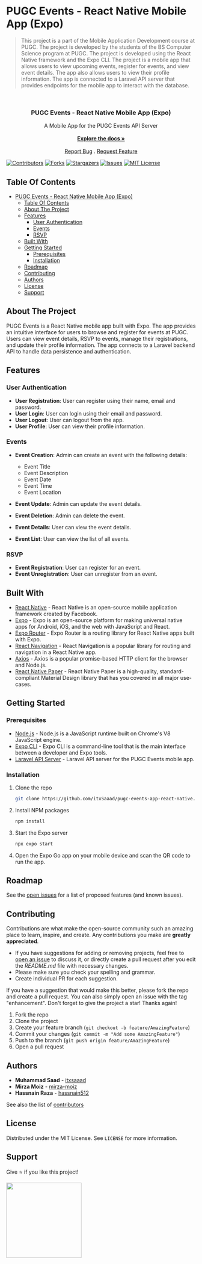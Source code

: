 # PUGC Events - React Native Mobile App (Expo)

> This project is a part of the Mobile Application Development course at PUGC. The project is developed by the students of the BS Computer Science program at PUGC. The project is developed using the React Native framework and the Expo CLI. The project is a mobile app that allows users to view upcoming events, register for events, and view event details. The app also allows users to view their profile information. The app is connected to a Laravel API server that provides endpoints for the mobile app to interact with the database.

<br/>
<div align="center">
  <h3 align="center">PUGC Events - React Native Mobile App (Expo)</h3>

  <p align="center">
      A Mobile App for the PUGC Events API Server
    <br/>
    <br/>
    <a href="https://github.com/itxsaaad/pugc-events-app-react-native"><strong>Explore the docs »</strong></a>
    <br/>
    <br/>
    <a href="https://github.com/itxsaaad/pugc-events-app-react-native/issues">Report Bug</a>
    .
    <a href="https://github.com/itxsaaad/pugc-events-app-react-native/issues">Request Feature</a>
  </p>
</div>

[![Contributors][contributors-shield]][contributors-url]
[![Forks][forks-shield]][forks-url]
[![Stargazers][stars-shield]][stars-url]
[![Issues][issues-shield]][issues-url]
[![MIT License][license-shield]][license-url]

## Table Of Contents

- [PUGC Events - React Native Mobile App (Expo)](#pugc-events---react-native-mobile-app-expo)
  - [Table Of Contents](#table-of-contents)
  - [About The Project](#about-the-project)
  - [Features](#features)
    - [User Authentication](#user-authentication)
    - [Events](#events)
    - [RSVP](#rsvp)
  - [Built With](#built-with)
  - [Getting Started](#getting-started)
    - [Prerequisites](#prerequisites)
    - [Installation](#installation)
  - [Roadmap](#roadmap)
  - [Contributing](#contributing)
  - [Authors](#authors)
  - [License](#license)
  - [Support](#support)

## About The Project

PUGC Events is a React Native mobile app built with Expo. The app provides an intuitive interface for users to browse and register for events at PUGC. Users can view event details, RSVP to events, manage their registrations, and update their profile information. The app connects to a Laravel backend API to handle data persistence and authentication.

## Features

### User Authentication

- **User Registration**: User can register using their name, email and password.
- **User Login**: User can login using their email and password.
- **User Logout**: User can logout from the app.
- **User Profile**: User can view their profile information.

### Events

- **Event Creation**: Admin can create an event with the following details:

  - Event Title
  - Event Description
  - Event Date
  - Event Time
  - Event Location

- **Event Update**: Admin can update the event details.
- **Event Deletion**: Admin can delete the event.
- **Event Details**: User can view the event details.
- **Event List**: User can view the list of all events.

### RSVP

- **Event Registration**: User can register for an event.
- **Event Unregistration**: User can unregister from an event.

## Built With

- [React Native](https://reactnative.dev/) - React Native is an open-source mobile application framework created by Facebook.
- [Expo](https://expo.dev/) - Expo is an open-source platform for making universal native apps for Android, iOS, and the web with JavaScript and React.
- [Expo Router](https://reactnavigation.org/docs/getting-started) - Expo Router is a routing library for React Native apps built with Expo.
- [React Navigation](https://reactnavigation.org/) - React Navigation is a popular library for routing and navigation in a React Native app.
- [Axios](https://axios-http.com/) - Axios is a popular promise-based HTTP client for the browser and Node.js.
- [React Native Paper](https://callstack.github.io/react-native-paper/) - React Native Paper is a high-quality, standard-compliant Material Design library that has you covered in all major use-cases.

## Getting Started

### Prerequisites

- [Node.js](https://nodejs.org/en/download/) - Node.js is a JavaScript runtime built on Chrome's V8 JavaScript engine.
- [Expo CLI](https://docs.expo.dev/get-started/installation/) - Expo CLI is a command-line tool that is the main interface between a developer and Expo tools.
- [Laravel API Server](https://github.com/itxSaaad/pugc-events-server-laravel) - Laravel API server for the PUGC Events mobile app.

### Installation

1. Clone the repo

   ```sh
   git clone https://github.com/itxSaaad/pugc-events-app-react-native.git
   ```

2. Install NPM packages

   ```sh
   npm install
   ```

3. Start the Expo server

   ```sh
   npx expo start
   ```

4. Open the Expo Go app on your mobile device and scan the QR code to run the app.

## Roadmap

See the [open issues](https://github.com/itxsaaad/pugc-events-app-react-native) for a list of proposed features (and known issues).

## Contributing

Contributions are what make the open-source community such an amazing place to learn, inspire, and create. Any contributions you make are **greatly appreciated**.

- If you have suggestions for adding or removing projects, feel free to [open an issue](https://github.com/itxsaaad/pugc-events-app-react-native/issues/new) to discuss it, or directly create a pull request after you edit the _README.md_ file with necessary changes.
- Please make sure you check your spelling and grammar.
- Create individual PR for each suggestion.

If you have a suggestion that would make this better, please fork the repo and create a pull request. You can also simply open an issue with the tag "enhancement". Don't forget to give the project a star! Thanks again!

1. Fork the repo
2. Clone the project
3. Create your feature branch (`git checkout -b feature/AmazingFeature`)
4. Commit your changes (`git commit -m "Add some AmazingFeature"`)
5. Push to the branch (`git push origin feature/AmazingFeature`)
6. Open a pull request

## Authors

- **Muhammad Saad** - [itxsaaad](https://github.com/itxsaaad)
- **Mirza Moiz** - [mirza-moiz](https://github.com/mirza-moiz)
- **Hassnain Raza** - [hassnain512](https://github.com/hassnain512)

See also the list of [contributors](https://github.com/itxsaaad/pugc-events-app-react-native/graphs/contributors)

## License

Distributed under the MIT License. See `LICENSE` for more information.

## Support

Give ⭐️ if you like this project!

<a href="https://www.buymeacoffee.com/itxSaaad"><img src="https://cdn.buymeacoffee.com/buttons/v2/default-yellow.png" width="200" /></a>

<!-- MARKDOWN LINKS & IMAGES -->

[contributors-shield]: https://img.shields.io/github/contributors/itxsaaad/pugc-events-app-react-native.svg?style=for-the-badge
[contributors-url]: https://github.com/itxsaaad/pugc-events-app-react-native/graphs/contributors
[forks-shield]: https://img.shields.io/github/forks/itxsaaad/pugc-events-app-react-native.svg?style=for-the-badge
[forks-url]: https://github.com/itxsaaad/pugc-events-app-react-native/network/members
[stars-shield]: https://img.shields.io/github/stars/itxsaaad/pugc-events-app-react-native.svg?style=for-the-badge
[stars-url]: https://github.com/itxsaaad/pugc-events-app-react-native/stargazers
[issues-shield]: https://img.shields.io/github/issues/itxsaaad/pugc-events-app-react-native.svg?style=for-the-badge
[issues-url]: https://github.com/itxsaaad/pugc-events-app-react-native/issues
[license-shield]: https://img.shields.io/github/license/itxsaaad/pugc-events-app-react-native.svg?style=for-the-badge
[license-url]: https://github.com/itxsaaad/pugc-events-app-react-native/blob/main/LICENSE.md
